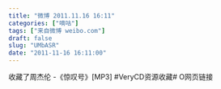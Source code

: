 ```yaml
---
title: "微博 2011.11.16 16:11"
categories: ["嘀咕"]
tags: ["来自微博 weibo.com"]
draft: false
slug: "UMbASR"
date: "2011-11-16 16:11:00"
---
```


<p>收藏了周杰伦 -《惊叹号》[MP3] #VeryCD资源收藏# O网页链接 ​​​​</p>
